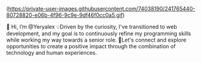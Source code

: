 (https://private-user-images.githubusercontent.com/74038190/241765440-80728820-e06b-4f96-9c9e-9df46f0cc0a5.gif)

👋 Hi, I’m @Yeryalex
💡Driven by the curiosity, I've transitioned to web development, and my goal is to continuously refine my programming skills while working my way towards a senior role.
🚀Let's connect and explore opportunities to create a positive impact through the combination of technology and human experiences.
